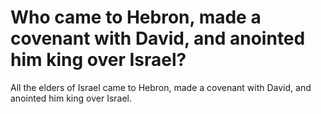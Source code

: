 # Who came to Hebron, made a covenant with David, and anointed him king over Israel?

All the elders of Israel came to Hebron, made a covenant with David, and anointed him king over Israel.
